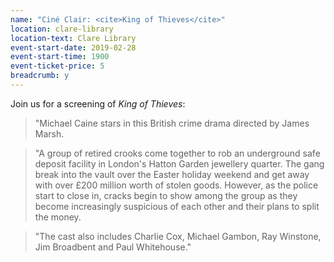 ```yaml
---
name: "Ciné Clair: <cite>King of Thieves</cite>"
location: clare-library
location-text: Clare Library
event-start-date: 2019-02-28
event-start-time: 1900
event-ticket-price: 5
breadcrumb: y
---
```


Join us for a screening of <cite>King of Thieves</cite>:

> "Michael Caine stars in this British crime drama directed by James Marsh.

> "A group of retired crooks come together to rob an underground safe deposit facility in London's Hatton Garden jewellery quarter. The gang break into the vault over the Easter holiday weekend and get away with over £200 million worth of stolen goods. However, as the police start to close in, cracks begin to show among the group as they become increasingly suspicious of each other and their plans to split the money.

> "The cast also includes Charlie Cox, Michael Gambon, Ray Winstone, Jim Broadbent and Paul Whitehouse."
